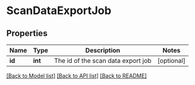 # ScanDataExportJob

## Properties
Name | Type | Description | Notes
------------ | ------------- | ------------- | -------------
**id** | **int** | The id of the scan data export job | [optional] 

[[Back to Model list]](../README.md#documentation-for-models) [[Back to API list]](../README.md#documentation-for-api-endpoints) [[Back to README]](../README.md)


